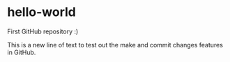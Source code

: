 # hello-world
First GitHub repository :)

This is a new line of text to test out the make and commit changes features in GitHub.

